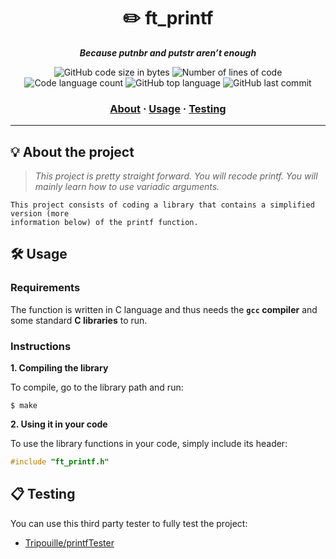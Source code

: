 <h1 align="center">
	✏️ ft_printf
</h1>

<p align="center">
	<b><i>Because putnbr and putstr aren’t enough</i></b><br>
</p>

<p align="center">
	<img alt="GitHub code size in bytes" src="https://img.shields.io/github/languages/code-size/imafancydev/42-ft_printf?color=lightblue" />
	<img alt="Number of lines of code" src="https://img.shields.io/tokei/lines/github/imafancydev/42-ft_printf?color=critical" />
	<img alt="Code language count" src="https://img.shields.io/github/languages/count/imafancydev/42-ft_printf?color=yellow" />
	<img alt="GitHub top language" src="https://img.shields.io/github/languages/top/imafancydev/42-ft_printf?color=blue" />
	<img alt="GitHub last commit" src="https://img.shields.io/github/last-commit/imafancydev/42-ft_printf?color=green" />
</p>

<h3 align="center">
	<a href="#%EF%B8%8F-about">About</a>
	<span> · </span>
	<a href="#%EF%B8%8F-usage">Usage</a>
	<span> · </span>
	<a href="#-testing">Testing</a>
</h3>

---

## 💡 About the project

> _This project is pretty straight forward. You will recode printf. You will mainly learn how to use variadic arguments._

	This project consists of coding a library that contains a simplified version (more
	information below) of the printf function.


## 🛠️ Usage

### Requirements

The function is written in C language and thus needs the **`gcc` compiler** and some standard **C libraries** to run.

### Instructions

**1. Compiling the library**

To compile, go to the library path and run:

```shell
$ make
```

**2. Using it in your code**

To use the library functions in your code, simply include its header:

```C
#include "ft_printf.h"
```

## 📋 Testing

You can use this third party tester to fully test the project:

* [Tripouille/printfTester](https://github.com/Tripouille/printfTester)
